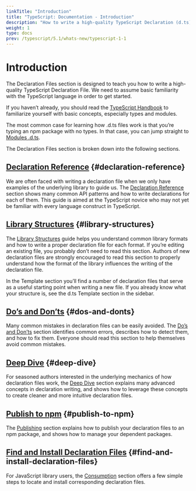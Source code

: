 ```yaml
---
linkTitle: "Introduction"
title: "TypeScript: Documentation - Introduction"
description: "How to write a high-quality TypeScript Declaration (d.ts) file"
weight: 1
type: docs
prev: /typescript/5.1/whats-new/typescript-1-1
---
```


# Introduction

The Declaration Files section is designed to teach you how to write a high-quality TypeScript Declaration File. We need to assume basic familiarity with the TypeScript language in order to get started.

If you haven’t already, you should read the [TypeScript Handbook](/typescript/5.1/handbook/basic-types)
to familiarize yourself with basic concepts, especially types and modules.

The most common case for learning how .d.ts files work is that you’re typing an npm package with no types.
In that case, you can jump straight to [Modules .d.ts](/typescript/5.1/declaration-files/d-ts-templates/module-d-ts).

The Declaration Files section is broken down into the following sections.

## [Declaration Reference](/typescript/5.1/declaration-files/by-example) {#declaration-reference}

We are often faced with writing a declaration file when we only have examples of the underlying library to guide us.
The [Declaration Reference](/typescript/5.1/declaration-files/by-example) section shows many common API patterns and how to write declarations for each of them.
This guide is aimed at the TypeScript novice who may not yet be familiar with every language construct in TypeScript.

## [Library Structures](/typescript/5.1/declaration-files/library-structures) {#library-structures}

The [Library Structures](/typescript/5.1/declaration-files/library-structures) guide helps you understand common library formats and how to write a proper declaration file for each format.
If you’re editing an existing file, you probably don’t need to read this section.
Authors of new declaration files are strongly encouraged to read this section to properly understand how the format of the library influences the writing of the declaration file.

In the Template section you’ll find a number of declaration files that serve as a useful starting point
when writing a new file. If you already know what your structure is, see the d.ts Template section in the sidebar.

## [Do’s and Don’ts](/typescript/5.1/declaration-files/do-s-and-don-ts) {#dos-and-donts}

Many common mistakes in declaration files can be easily avoided.
The [Do’s and Don’ts](/typescript/5.1/declaration-files/do-s-and-don-ts) section identifies common errors,
describes how to detect them,
and how to fix them.
Everyone should read this section to help themselves avoid common mistakes.

## [Deep Dive](/typescript/5.1/declaration-files/deep-dive) {#deep-dive}

For seasoned authors interested in the underlying mechanics of how declaration files work,
the [Deep Dive](/typescript/5.1/declaration-files/deep-dive) section explains many advanced concepts in declaration writing,
and shows how to leverage these concepts to create cleaner and more intuitive declaration files.

## [Publish to npm](/typescript/5.1/declaration-files/publishing) {#publish-to-npm}

The [Publishing](/typescript/5.1/declaration-files/publishing) section explains how to publish your declaration files to an npm package, and shows how to manage your dependent packages.

## [Find and Install Declaration Files](/typescript/5.1/declaration-files/consumption) {#find-and-install-declaration-files}

For JavaScript library users, the [Consumption](/typescript/5.1/declaration-files/consumption) section offers a few simple steps to locate and install corresponding declaration files.
